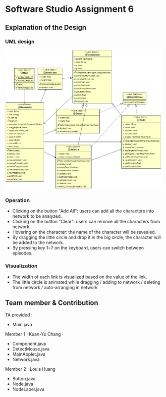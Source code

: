 # Software Studio Assignment 6

## Explanation of the Design

### UML design
![UML design](/model.png)

### Operation
+ Clicking on the button "Add All": users can add all the characters into network to be analyzed.
+ Clicking on the button "Clear": users can remove all the characters from network.
+ Hovering on the character: the name of the character will be revealed.
+ By dragging the little circle and drop it in the big circle, the character will be added to the network.
+ By pressing key 1~7 on the keyboard, users can switch between episodes.

### Visualization
+ The width of each link is visualized based on the value of the link.
+ The little circle is animated while dragging / adding to network / deleting from network / auto-arranging in network

## Team member & Contribution

TA provided :
+ Main.java

Member 1 : Kuan-Yu Chang
+ Component.java
+ DetectMouse.java
+ MainApplet.java
+ Network.java

Member 2 : Louis Huang
+ Button.java
+ Node.java
+ NodeLabel.java

